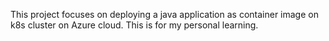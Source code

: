 This project focuses on deploying a java application as container image on k8s cluster on Azure cloud. This is for my personal learning.

